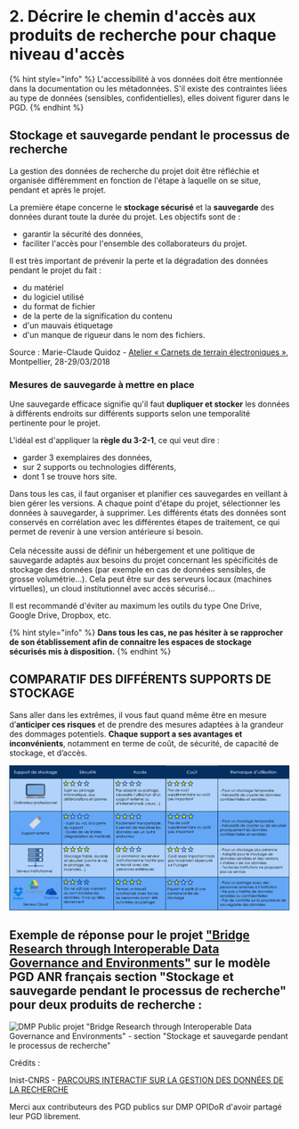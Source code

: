 # 2. Décrire le chemin d'accès aux produits de recherche pour chaque niveau d'accès

{% hint style="info" %}
L'accessibilité à vos données doit être mentionnée dans la documentation ou les métadonnées. S'il existe des contraintes liées au type de données (sensibles, confidentielles), elles doivent figurer dans le PGD.
{% endhint %}

## Stockage et sauvegarde pendant le processus de recherche

La gestion des données de recherche du projet doit être réfléchie et organisée différemment en fonction de l'étape à laquelle on se situe, pendant et après le projet.

La première étape concerne le **stockage sécurisé** et la **sauvegarde** des données durant toute la durée du projet. Les objectifs sont de :

* garantir la sécurité des données,
* faciliter l'accès pour l'ensemble des collaborateurs du projet.

Il est très important de prévenir la perte et la dégradation des données pendant le projet du fait :

* du matériel
* du logiciel utilisé
* du format de fichier
* de la perte de la signification du contenu
* d'un mauvais étiquetage
* d'un manque de rigueur dans le nom des fichiers.

Source : Marie-Claude Quidoz - [Atelier « Carnets de terrain électroniques »](http://rbdd.cnrs.fr/IMG/pdf/quidoz\_atelier2018.pdf?480/cd645e6864223eaae2a37ea4d2b45077f07b61d1), Montpellier, 28-29/03/2018

### Mesures de sauvegarde à mettre en place

Une sauvegarde efficace signifie qu'il faut **dupliquer et stocker** les données à différents endroits sur différents supports selon une temporalité pertinente pour le projet.

L'idéal est d'appliquer la **règle du 3-2-1**, ce qui veut dire :

* garder 3 exemplaires des données,
* sur 2 supports ou technologies différents,
* dont 1 se trouve hors site.

Dans tous les cas, il faut organiser et planifier ces sauvegardes en veillant à bien gérer les versions. A chaque point d'étape du projet, sélectionner les données à sauvegarder, à supprimer. Les différents états des données sont conservés en corrélation avec les différentes étapes de traitement, ce qui permet de revenir à une version antérieure si besoin.\
\
Cela nécessite aussi de définir un hébergement et une politique de sauvegarde adaptés aux besoins du projet concernant les spécificités de stockage des données (par exemple en cas de données sensibles, de grosse volumétrie...). Cela peut être sur des serveurs locaux (machines virtuelles), un cloud institutionnel avec accès sécurisé...

Il est recommandé d'éviter au maximum les outils du type One Drive, Google Drive, Dropbox, etc.

{% hint style="info" %}
**Dans tous les cas, ne pas hésiter à se rapprocher de son établissement afin de connaitre les espaces de stockage sécurisés mis à disposition.**
{% endhint %}

## COMPARATIF DES DIFFÉRENTS SUPPORTS DE STOCKAGE

Sans aller dans les extrêmes, il vous faut quand même être en mesure d’**anticiper ces risques** et de prendre des mesures adaptées à la grandeur des dommages potentiels. **Chaque support a ses avantages et inconvénients**, notamment en terme de coût, de sécurité, de capacité de stockage, et d’accès.

![Tableau comparatif des différents supports de stockage, DORANuM](../.gitbook/assets/tableau-comparatif-supports.png)

## Exemple de réponse pour le projet ["Bridge Research through Interoperable Data Governance and Environments"](https://app.gitbook.com/s/ctlQWCZbUT4hbCBhbvsh/) sur le modèle PGD ANR français section "Stockage et sauvegarde pendant le processus de recherche" pour deux produits de recherche :

![DMP Public projet "Bridge Research through Interoperable Data Governance and Environments" - section "Stockage et sauvegarde pendant le processus de recherche"](<../.gitbook/assets/Capture d’écran 2022-04-20 à 16.21.46.png>)



Crédits :&#x20;

Inist-CNRS - [PARCOURS INTERACTIF SUR LA GESTION DES DONNÉES DE LA RECHERCHE](https://doranum.fr/enjeux-benefices/parcours-interactif-sur-la-gestion-des-donnees-de-la-recherche/)

Merci aux contributeurs des PGD publics sur DMP OPIDoR d'avoir partagé leur PGD librement.
